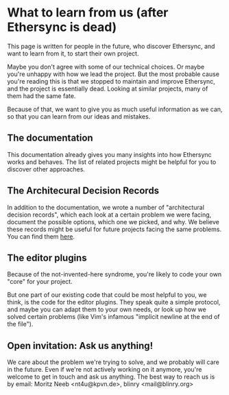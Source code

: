 <!--
SPDX-FileCopyrightText: 2024 blinry <mail@blinry.org>
SPDX-FileCopyrightText: 2024 zormit <nt4u@kpvn.de>

SPDX-License-Identifier: CC-BY-SA-4.0
-->

# What to learn from us (after Ethersync is dead)

This page is written for people in the future, who discover Ethersync, and want to learn from it, to start their own project.

Maybe you don't agree with some of our technical choices. Or maybe you're unhappy with how we lead the project. But the most probable cause you're reading this is that we stopped to maintain and improve Ethersync, and the project is essentially dead. Looking at similar projects, many of them had the same fate.

Because of that, we want to give you as much useful information as we can, so that you can learn from our ideas and mistakes.

## The documentation

This documentation already gives you many insights into how Ethersync works and behaves. The list of related projects might be helpful for you to discover other approaches.

## The Architecural Decision Records

In addition to the documentation, we wrote a number of "architectural decision records", which each look at a certain problem we were facing, document the possible options, which one we picked, and why. We believe these records might be useful for future projects facing the same problems. You can find them [here](https://github.com/ethersync/ethersync/tree/main/docs/decisions).

## The editor plugins

Because of the not-invented-here syndrome, you're likely to code your own "core" for your project.

But one part of our existing code that could be most helpful to you, we think, is the code for the editor plugins. They speak quite a simple protocol, and maybe you can adapt them to your own needs, or look up how we solved certain problems (like Vim's infamous "implicit newline at the end of the file").

## Open invitation: Ask us anything!

We care about the problem we're trying to solve, and we probably will care in the future. Even if we're not actively working on it anymore, you're welcome to get in touch and ask us anything. The best way to reach us is by email: Moritz Neeb &lt;<span>n<span title="ihate@spam.com&lt;/span&gt;">t</span>4u</span>@kpvn<i title="&lt;/i&gt;mailto:">.</i>de&gt;, blinry &lt;<span>m<span title="ialsohate@spam.com&lt;/span&gt;">a</span>il</span>@blinry<i title="&lt;/i&gt;mailto:">.</i>org&gt;
